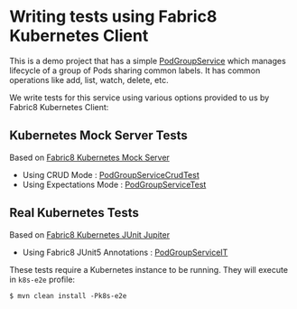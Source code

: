 # Writing tests using Fabric8 Kubernetes Client

This is a demo project that has a simple [PodGroupService](./src/main/java/io/fabric8/demos/tests/mockserver/PodGroupService.java) which manages lifecycle of a group of Pods sharing common labels. It has common operations like add, list, watch, delete, etc.

We write tests for this service using various options provided to us by Fabric8 Kubernetes Client:

## Kubernetes Mock Server Tests
Based on [Fabric8 Kubernetes Mock Server](https://search.maven.org/artifact/io.fabric8/kubernetes-server-mock/6.3.1/jar)

- Using CRUD Mode : [PodGroupServiceCrudTest](./src/test/java/io/fabric8/demos/tests/mockserver/PodGroupServiceCrudTest.java)
- Using Expectations Mode : [PodGroupServiceTest](./src/test/java/io/fabric8/demos/tests/mockserver/PodGroupServiceTest.java)

## Real Kubernetes Tests 
Based on [Fabric8 Kubernetes JUnit Jupiter](https://search.maven.org/artifact/io.fabric8/kubernetes-junit-jupiter/6.3.1/jar)

- Using Fabric8 JUnit5 Annotations : [PodGroupServiceIT](./src/test/java/io/fabric8/demos/tests/e2e/PodGroupServiceIT.java)

These tests require a Kubernetes instance to be running. They will execute in `k8s-e2e` profile:
```shell
$ mvn clean install -Pk8s-e2e
```


